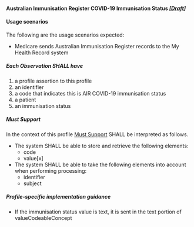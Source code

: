 #### Australian Immunisation Register COVID-19 Immunisation Status *[[Draft](http://hl7.org/fhir/stu3/valueset-publication-status.html)]*

#### **Usage scenarios**
The following are the usage scenarios expected:
* Medicare sends Australian Immunisation Register records to the My Health Record system

##### **Each Observation SHALL have**
1.	a profile assertion to this profile 
2.	an identifier
3.	a code that indicates this is AIR COVID-19 immunisation status
4.	a patient
5.	an immunisation status

#####  **Must Support**
In the context of this profile [Must Support](http://hl7.org/fhir/STU3/conformance-rules.html#mustSupport) SHALL be interpreted as follows.
* The system SHALL be able to store and retrieve the following elements:
    * code
    * value[x]
* The system SHALL be able to take the following elements into account when performing processing:
    * identifier
    * subject

##### **Profile-specific implementation guidance**
* If the immunisation status value is text, it is sent in the text portion of valueCodeableConcept

